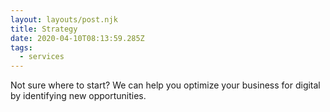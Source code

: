 ```yaml
---
layout: layouts/post.njk
title: Strategy
date: 2020-04-10T08:13:59.285Z
tags:
  - services
---
```

Not sure where to start? We can help you optimize your business for digital by identifying new opportunities.